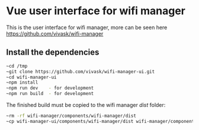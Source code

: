 # Vue user interface for wifi manager

This is the user interface for wifi manager, more can be seen here https://github.com/vivask/wifi-manager

## Install the dependencies

```sh
~cd /tmp
~git clone https://github.com/vivask/wifi-manager-ui.git
~cd wifi-manager-ui
~npm install
~npm run dev    - for development
~npm run build  - for development
```

The finished build must be copied to the wifi manager _dist_ folder:

```sh
~rm -rf wifi-manager/components/wifi-manager/dist
~cp wifi-manager-ui/components/wifi-manager/dist wifi-manager/components/wifi-manager/dist
```
